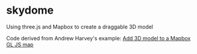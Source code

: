 # skydome
Using three.js and Mapbox to create a draggable 3D model

Code derived from Andrew Harvey's example: [Add 3D model to a Mapbox GL JS map](https://bl.ocks.org/andrewharvey/7b61e9bdb4165e8832b7495c2a4f17f7)
